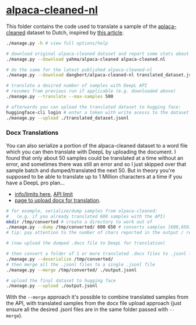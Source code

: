 # [alpaca-cleaned-nl](https://huggingface.co/datasets/dangbert/alpaca-cleaned-nl)

This folder contains the code used to translate a sample of the [aplaca-cleaned](https://huggingface.co/datasets/yahma/alpaca-cleaned) dataset to Dutch, inspired by [this article](https://towardsdatascience.com/creating-a-dutch-question-answering-machine-learning-model-3b666a115be3).


````bash
./manage.py -h # view full options/help

# download original alpaca-cleaned dataset and report some stats about it
./manage.py --download yahma/alpaca-cleaned alpaca-cleaned.nl

# do the same for the latest published alpaca-cleaned-nl
./manage.py --download dangbert/alpaca-cleaned-nl translated_dataset.jsonl

# translate a desired number of samples with DeepL API
# resumes from previous run if applicable (e.g. downloaded above)
./manage.py --translate --max-samples 500

# afterwards you can upload the translated dataset to hugging face:
huggingface-cli login # enter a token with write acesss to the dataset https://huggingface.co/settings/tokens
./manage.py --upload ./translated_dataset.jsonl
````

### Docx Translations
You can also serialize a portion of the alpaca-cleaned dataset to a word file which you can then translate with DeepL by uploading the document. I found that only about 50 samples could be translated at a time without an error, and sometimes there was still an error and so I just skipped over that sample batch and dumped/translated the next 50.  But in theory you're supposed to be able to translate up to 1 Million characters at a time if you have a DeepL pro plan...
* [info/limits here](https://www.deepl.com/en/features/document-translation/word), [API limit](https://developers.deepl.com/docs/resources/usage-limits#maximum-upload-limits-per-document-format)
* [page to upload docx for translation](https://www.deepl.com/translator/files).

````bash
# for example, serialize/dump samples from alpaca-cleaned:
#   (e.g. if you already translated 600 samples with the API)
mkdir /tmp/converted # create a directory to work out of
./manage.py --dump /tmp/converted/ 600 650 # converts samples [600,650)
# tip: pay attention to the number of chars reported in the output / resulting file size, and adjust the start/stop index parameters as needed

# (now upload the dumped .docx file to DeepL for translation)

# then convert a folder of 1 or more translated .docx files to .jsonl files
./manage.py --deserialize /tmp/converted/
# then merge all the .jsonl files to a single .jsonl file
./manage.py --merge /tmp/converted/ ./output.jsonl

# upload the final dataset to hugging face
./manage.py --upload ./output.jsonl
````

With the `--merge` approach it's possible to combine translated samples from the API, with translated samples from the docx file upload approach (just ensure all the desired .jsonl files are in the same folder passed with `--merge`).